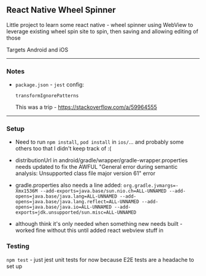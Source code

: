 ## React Native Wheel Spinner

Little project to learn some react native - wheel spinner using WebView to leverage existing wheel spin site to spin, then saving and allowing editing of those

Targets Android and iOS

---

### Notes

* `package.json` - `jest` config:

    `transformIgnorePatterns`

    This was a trip - https://stackoverflow.com/a/59964555

---

### Setup

* Need to run `npm install`, `pod install` in `ios/`... and probably some others too that I didn't keep track of :(


* distributionUrl in android/gradle/wrapper/gradle-wrapper.properties needs updated to fix the AWFUL "General error during semantic analysis: Unsupported class file major version 61" error


* gradle.properties also needs a line added:
`org.gradle.jvmargs=-Xmx1536M --add-exports=java.base/sun.nio.ch=ALL-UNNAMED --add-opens=java.base/java.lang=ALL-UNNAMED --add-opens=java.base/java.lang.reflect=ALL-UNNAMED --add-opens=java.base/java.io=ALL-UNNAMED --add-exports=jdk.unsupported/sun.misc=ALL-UNNAMED`


* although think it's only needed when something new needs built - worked fine without this until added react webview stuff in

### Testing

`npm test` - just jest unit tests for now because E2E tests are a headache to set up
